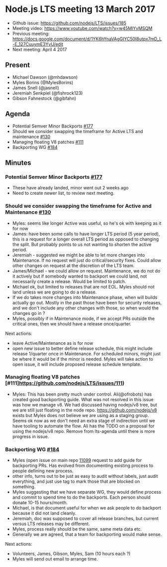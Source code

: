# Node.js LTS meeting 13 March 2017

* Github issue: https://github.com/nodejs/LTS/issues/185
* Meeting video: https://www.youtube.com/watch?v=w45MlYvMSQM
* Previous meeting: https://docs.google.com/document/d/1YK6hYnaVAgGIYC50I8utpx7mD_L-E_127CuuymE3YvU/edit
* Next meeting: April 4 2017

## Present

* Michael Dawson (@mhdawson)
* Myles Borins (@MylesBorins)
* James Snell (@jasnell)
* Jeremiah Senkpiel (@fishrock123)
* Gibson Fahnestock (@gibfahn)

## Agenda
* Potential Semver Minor Backports [#177](https://github.com/nodejs/LTS/issues/177)
* Should we consider swapping the timeframe for Active LTS and
  maintenance [#130](https://github.com/nodejs/LTS/issues/130)
* Managing floating V8 patches [#111](https://github.com/nodejs/LTS/issues/111)
* Backporting WG [#184](https://github.com/nodejs/LTS/issues/184)

## Minutes

### Potential Semver Minor Backports [#177](https://github.com/nodejs/LTS/issues/177)
  * These have already landed, minor went out 2 weeks ago
  * Need to create newer list, to review next meeting.

### Should we consider swapping the timeframe for Active and Maintenance [#130](https://github.com/nodejs/LTS/issues/130)
* Myles: seems like longer Active was useful, so he's ok
  with keeping as it for now
* James: have been some calls to have longer LTS period (5 year period),
  this is a request for a longer overall LTS period as opposed to
  changing the split.  But probably points to us not wanting to
  shorten the active period.
* Jeremiah - suggested we might be able to let more changes into Maintenance.
  If no request will just do critical/security fixes.  Could allow other
  changes on request at the discretion of the LTS team.
* James/Michael - we could allow on request.  Maintenance, we
  do not do it actively but if somebody wanted to backport we could
  land, not necessarily create a release. Would be limited to patch.
* Michael ok, but limited to releases that are not EOL.
  Myles should not land unless we are going to do a release.
* If we do takes more changes into Maintenance phase, when will
  builds actually go out.  Mostly in the past those have been
  for security releases, and we don't include any other
  changes with those, so when would the changes go in ?
* Myles, possibly if in Maintenance mode, if we accept PRs
  outside the critical ones, then we should have a release once/quarter.

Next actions:
* leave Active/Maintenance as is for now
* open new issue to better define release schedule, this might
  include release 1/quarter once in Maintenance.  For scheduled minors,
  might just be where it would be if the minor is needed.  Myles will
  take action to open issue, it will include proposed release schedule template.

### Managing floating V8 patches [#111]https://github.com/nodejs/LTS/issues/111)
* Myles: This has been pretty much under control.  Ali(@ofrobots) has created good
  backporting guide.  What was not resolved in this issue was how we manage v8.
  We had discussed having nodejs/v8 tree, but we are still just floating in
  the node repo. https://github.com/nodejs/v8 exists but Myles does not
  believe we are using as a staging group.  Seems ok now as
  we don't need an extra stage of indirection until we have tooling
  to automate the flow.  Ali has the TODO on a proposal for using the
  nodejs/v8 repo.  Remove from lts-agenda until there is more progress in issue.

### Backporting WG [#184](https://github.com/nodejs/LTS/issues/184)
* Myles (open issue on main repo [11099](https://github.com/nodejs/node/pull/11099)
  request to add guide for backporting PRs.  Has evolved from documenting
  existing process to people defining new process.
* other info, turns out to be just as easy to audit without labels,
  just audit everything, and just use tag to mark those that
  are blocked on something.
* Myles suggesting that we have separate WG, they would define process
  and commit to spend time to do the backports.  Each person should
  donate 10-15 hours/month.
* Michael, is that document useful for when we ask people to do backport
  because it did not land cleanly.
* Jeremiah, doc was supposed to cover all release branches, but current
  versus LTS releases may be different.
* Myles, process really should be the same, same meta data etc.
* Generally we are agreed, that a team for backporting would make sense.

Next actions:
  * Volunteers, James, Gibson, Myles, Sam  (10 hours each ?)
  * Myles will send out email to arrange time.

